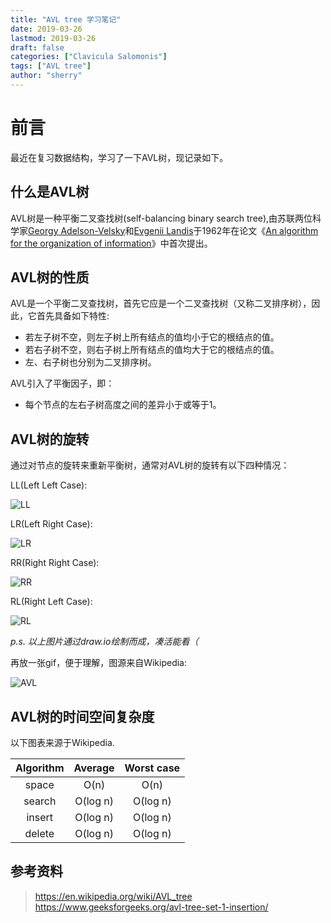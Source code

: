 ```yaml
---
title: "AVL tree 学习笔记"
date: 2019-03-26
lastmod: 2019-03-26
draft: false
categories: ["Clavicula Salomonis"]
tags: ["AVL tree"]
author: "sherry"
---
```


# 前言

最近在复习数据结构，学习了一下AVL树，现记录如下。

## 什么是AVL树

AVL树是一种平衡二叉查找树(self-balancing binary search tree),由苏联两位科学家[Georgy Adelson-Velsky](https://en.wikipedia.org/wiki/Georgy_Adelson-Velsky)和[Evgenii Landis](https://en.wikipedia.org/wiki/Evgenii_Landis)于1962年在论文《[An algorithm for the organization of information](http://professor.ufabc.edu.br/~jesus.mena/courses/mc3305-2q-2015/AED2-10-avl-paper.pdf)》中首次提出。

<!--more-->

## AVL树的性质

AVL是一个平衡二叉查找树，首先它应是一个二叉查找树（又称二叉排序树），因此，它首先具备如下特性:

- 若左子树不空，则左子树上所有结点的值均小于它的根结点的值。
- 若右子树不空，则右子树上所有结点的值均大于它的根结点的值。
- 左、右子树也分别为二叉排序树。

AVL引入了平衡因子，即：

- 每个节点的左右子树高度之间的差异小于或等于1。

## AVL树的旋转

通过对节点的旋转来重新平衡树，通常对AVL树的旋转有以下四种情况：

LL(Left Left Case):

![LL](http://wx1.sinaimg.cn/large/ea5eda6dly1g1gm6mz4y3j20ix04m0sq.jpg)

LR(Left Right Case):

![LR](http://wx1.sinaimg.cn/large/ea5eda6dly1g1gm6mywftj20cf0bdt8v.jpg)

RR(Right Right Case):

![RR](http://wx1.sinaimg.cn/large/ea5eda6dly1g1gm6mxjg7j20il04hweh.jpg)

RL(Right Left Case):

![RL](http://wx2.sinaimg.cn/large/ea5eda6dly1g1gm6my92oj20c00azjri.jpg)

_p.s. 以上图片通过draw.io绘制而成，凑活能看（_

再放一张gif，便于理解，图源来自Wikipedia:

![AVL](http://wx2.sinaimg.cn/large/ea5eda6dly1g1f6ae2fq2g208w050dm1.gif)

## AVL树的时间空间复杂度

以下图表来源于Wikipedia.

| Algorithm | Average | Worst case |
|:---:|:---:|:---:|
| space | O(n) | O(n) |
| search | O(log n) | O(log n) |
| insert | O(log n) | O(log n) |
| delete | O(log n) | O(log n) |

## 参考资料

> https://en.wikipedia.org/wiki/AVL_tree  
> https://www.geeksforgeeks.org/avl-tree-set-1-insertion/